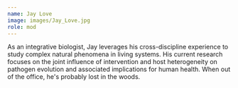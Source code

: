 ```yaml
---
name: Jay Love
image: images/Jay_Love.jpg
role: mod
---
```

 
As an integrative biologist, Jay leverages his cross-discipline experience to study complex natural phenomena in living systems. His current research focuses on the joint influence of intervention and host heterogeneity on pathogen evolution and associated implications for human health. When out of the office, he's probably lost in the woods.
